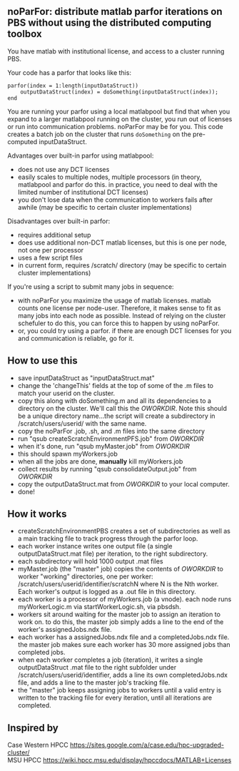 noParFor: distribute matlab parfor iterations on PBS without using the distributed computing toolbox
----------

You have matlab with institutional license, and access to a cluster running PBS.

Your code has a parfor that looks like this:

    parfor(index = 1:length(inputDataStruct))
        outputDataStruct(index) = doSomething(inputDataStruct(index));
    end

You are running your parfor using a local matlabpool but find that when you expand to a larger matlabpool running on the cluster, you run out of licenses or run into communication problems.  noParFor may be for you.  This code creates a batch job on the cluster that runs `doSomething` on the pre-computed inputDataStruct.

Advantages over built-in parfor using matlabpool:

* does not use any DCT licenses
* easily scales to multiple nodes, multiple processors (in theory, matlabpool and parfor do this. in practice, you need to deal with the limited number of institutional DCT licenses)
* you don't lose data when the communication to workers fails after awhile (may be specific to certain cluster implementations)

Disadvantages over built-in parfor:

* requires additional setup
* does use additional non-DCT matlab licenses, but this is one per node, not one per processor
* uses a few script files
* in current form, requires /scratch/ directory (may be specific to certain cluster implementations)

If you're using a script to submit many jobs in sequence:
* with noParFor you maximize the usage of matlab licenses. matlab counts one license per node-user. Therefore, it makes sense to fit as many jobs into each node as possible. Instead of relying on the cluster schefuler to do this, you can force this to happen by using noParFor.
* or, you could try using a parfor. if there are enough DCT licenses for you and communication is reliable, go for it.

How to use this
----------

* save inputDataStruct as "inputDataStruct.mat"
* change the 'changeThis' fields at the top of some of the .m files to match your userid on the cluster.
* copy this along with doSomething.m and all its dependencies to a directory on the cluster. We'll call this the *OWORKDIR*. Note this should be a unique directory name...the script will create a subdirectory in /scratch/users/userid/ with the same name.
* copy the noParFor .job, .sh, and .m files into the same directory
* run "qsub createScratchEnvironmentPFS.job" from *OWORKDIR*
* when it's done, run "qsub myMaster.job" from *OWORKDIR*
* this should spawn myWorkers.job
* when all the jobs are done, **manually** kill myWorkers.job
* collect results by running "qsub consolidateOutput.job" from *OWORKDIR*
* copy the outputDataStruct.mat from *OWORKDIR* to your local computer.
* done!

How it works
-----------

* createScratchEnvironmentPBS creates a set of subdirectories as well as a main tracking file to track progress through the parfor loop.
* each worker instance writes one output file (a single outputDataStruct.mat file) per iteration, to the right subdirectory.
* each subdirectory will hold 1000 output .mat files
* myMaster.job (the "master" job) copies the contents of *OWORKDIR* to worker "working" directories, one per worker: /scratch/users/userid/identifier/scratchN where N is the Nth worker. Each worker's output is logged as a .out file in this directory.
* each worker is a processor of myWorkers.job (a vnode). each node runs myWorkerLogic.m via startWorkerLogic.sh, via pbsdsh.
* workers sit around waiting for the master job to assign an iteration to work on. to do this, the master job simply adds a line to the end of the worker's assignedJobs.ndx file.
* each worker has a assignedJobs.ndx file and a completedJobs.ndx file. the master job makes sure each worker has 30 more assigned jobs than completed jobs.
* when each worker completes a job (iteration), it writes a single outputDataStruct .mat file to the right subfolder under /scratch/users/userid/identifier, adds a line its own completedJobs.ndx file, and adds a line to the master job's tracking file.
* the "master" job keeps assigning jobs to workers until a valid entry is written to the tracking file for every iteration, until all iterations are completed.


Inspired by
-----------

Case Western HPCC https://sites.google.com/a/case.edu/hpc-upgraded-cluster/  
MSU HPCC https://wiki.hpcc.msu.edu/display/hpccdocs/MATLAB+Licenses
